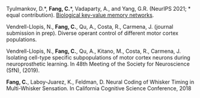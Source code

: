 ﻿
Tyulmankov, D.\*, **Fang, C.**\*, Vadaparty, A., and Yang, G.R. (NeurIPS 2021; * equal contribution). [Biological key-value memory networks](https://arxiv.org/abs/2110.13976#).

Vendrell-Llopis, N., **Fang, C.**, Qu, A., Costa, R., Carmena, J. (journal submission in prep). Diverse operant control of different motor cortex populations.

Vendrell-Llopis, N., **Fang, C.**, Qu, A., Kitano, M., Costa, R., Carmena, J. Isolating cell-type specific subpopulations of motor cortex neurons during neuroprosthetic learning. In 48th Meeting of the Society for Neuroscience (SfN), (2019).

**Fang, C.**, Laboy-Juarez, K., Feldman, D. Neural Coding of Whisker Timing in Multi-Whisker Sensation. In California Cognitive Science Conference, 2018
